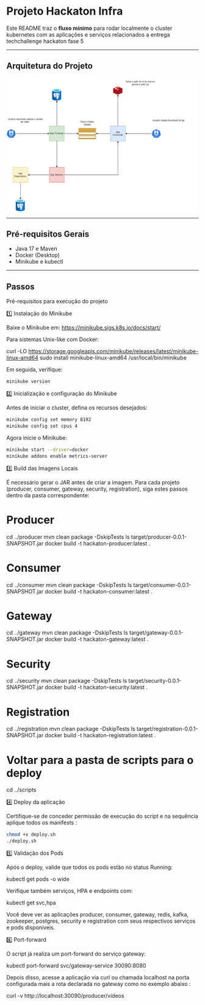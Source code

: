 # Projeto Hackaton Infra

Este README traz o **fluxo mínimo** para rodar localmente o cluster kubernetes com as aplicações e serviços relacionados a entrega techchallenge hackaton fase 5

---

## Arquitetura do Projeto

![Diagrama da arquitetura](./assets/arquitetura.png)

---

## Pré‑requisitos Gerais

- Java 17 e Maven
- Docker (Desktop)
- Minikube e kubectl

---

## Passos

Pré-requisitos para execução do projeto

1️⃣ Instalação do Minikube

Baixe o Minikube em: https://minikube.sigs.k8s.io/docs/start/

Para sistemas Unix-like com Docker:

curl -LO https://storage.googleapis.com/minikube/releases/latest/minikube-linux-amd64
sudo install minikube-linux-amd64 /usr/local/bin/minikube

Em seguida, verifique:
```bash
minikube version
```

2️⃣ Inicialização e configuração do Minikube

Antes de iniciar o cluster, defina os recursos desejados:
```bash
minikube config set memory 8192
minikube config set cpus 4
```

Agora inicie o Minikube:
```bash
minikube start --driver=docker
minikube addons enable metrics-server
```

3️⃣ Build das Imagens Locais

É necessário gerar o JAR antes de criar a imagem. Para cada projeto (producer, consumer, gateway, security, registration), siga estes passos dentro da pasta correspondente:

# Producer
cd ../producer
mvn clean package -DskipTests
ls target/producer-0.0.1-SNAPSHOT.jar
docker build -t hackaton-producer:latest .

# Consumer
cd ../consumer
mvn clean package -DskipTests
ls target/consumer-0.0.1-SNAPSHOT.jar
docker build -t hackaton-consumer:latest .

# Gateway
cd ../gateway
mvn clean package -DskipTests
ls target/gateway-0.0.1-SNAPSHOT.jar
docker build -t hackaton-gateway:latest .

# Security
cd ../security
mvn clean package -DskipTests
ls target/security-0.0.1-SNAPSHOT.jar
docker build -t hackaton-security:latest .

# Registration
cd ../registration
mvn clean package -DskipTests
ls target/registration-0.0.1-SNAPSHOT.jar
docker build -t hackaton-registration:latest .

# Voltar para a pasta de scripts para o deploy
cd ../scripts

4️⃣ Deploy da aplicação

Certifique-se de conceder permissão de execução do script e na sequência aplique todos os manifests :

```bash
chmod +x deploy.sh
./deploy.sh
```
5️⃣ Validação dos Pods

Após o deploy, valide que todos os pods estão no status Running:

kubectl get pods -o wide

Verifique também serviços, HPA e endpoints com:

kubectl get svc,hpa

Você deve ver as aplicações producer, consumer, gateway, redis, kafka, zookeeper, postgres, security e registration com seus respectivos serviços e pods disponíveis.

6️⃣ Port-forward

O script já realiza um port-forward do serviço gateway:

kubectl port-forward svc/gateway-service 30090:8080

Depois disso, acesse a aplicação via curl ou chamada localhost na porta configurada mais a rota declarada no gateway como no exemplo abaixo :

curl -v http://localhost:30090/producer/videos




